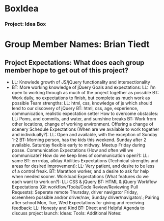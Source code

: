 # BoxIdea
### Project: Idea Box
# Group Member Names:  Brian Tiedt
## Project Expectations: What does each group member hope to get out of this project?
* LL: Knowlede growth of JS/jQuery functionality and intersectionality
* BT: More working knowledge of jQuery
Goals and expectations:
LL: I’m open to working through as much of the project together as possible
BT: Work daily, no expectations to finish, but complete as much work as possible
Team strengths:
LL: html, css, knowledge of js which should lend to our discovery of jQuery
BT: html, css, age, experience, communication, realistic expectation setter
How to overcome obstacles:
LL: Poms, and commits, and water, and sunshine breaks
BT: Work from other locations, change of working environment.  Offering a change of scenery
Schedule Expectations (When are we available to work together and individually?):
LL: Open and available, with the exception of Sunday 1-2
BT: Morning person, has the kids this weekend.  Sunday after 2 available. Saturday flexible early to midway.  Meetup Friday during posse.
Communication Expectations (How and often will we communicate? How do we keep lines of communication open?):
LL: same
BT: errrrday, allday
Abilities Expectations (Technical strengths and areas for desired improvement):
LL: Very patient, and desire to be less of a control freak.
BT: Marathon worker, and a desire to ask for help when needed sooner.
Workload Expectations (What features do we each want to work on?):
LL: CSS & jQuery
BT: HTML & jQuery
Workflow Expectations (Git workflow/Tools/Code Review/Reviewing Pull Requests):
Seperate remote Thursday, driver navigator Friday, screenhero possible and/or driver/nav, Sunday driver/navigator/.; Pairing after school Mon, Tue, Wed 
Expectations for giving and receiving feedback:
LL: Honesty and Kind
BT: Direct and Helpful
Agenda to discuss project launch:
Ideas:
Tools:
Additional Notes:
